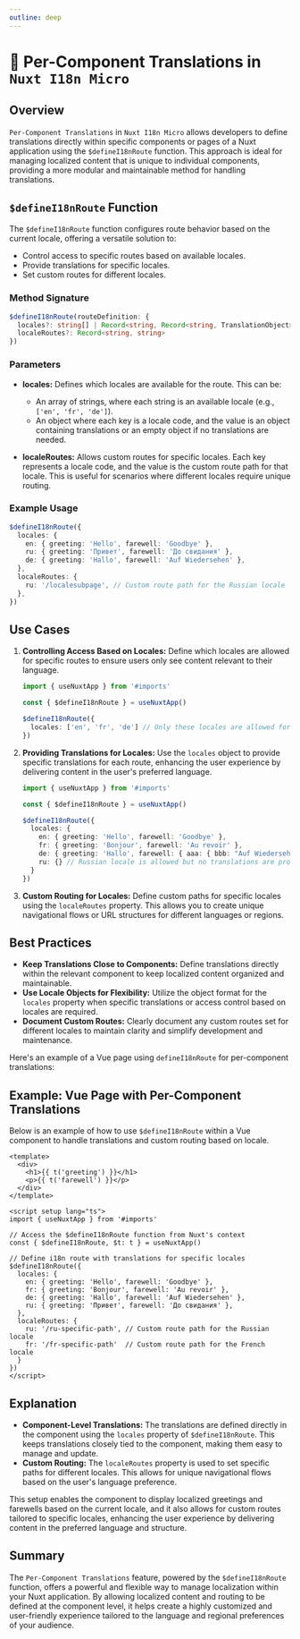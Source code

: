 ```yaml
---
outline: deep
---
```


# 📖 Per-Component Translations in `Nuxt I18n Micro`

## Overview

`Per-Component Translations` in `Nuxt I18n Micro` allows developers to define translations directly within specific components or pages of a Nuxt application using the `$defineI18nRoute` function. This approach is ideal for managing localized content that is unique to individual components, providing a more modular and maintainable method for handling translations.

## `$defineI18nRoute` Function

The `$defineI18nRoute` function configures route behavior based on the current locale, offering a versatile solution to:

- Control access to specific routes based on available locales.
- Provide translations for specific locales.
- Set custom routes for different locales.

### Method Signature

```typescript
$defineI18nRoute(routeDefinition: { 
  locales?: string[] | Record<string, Record<string, TranslationObject>>, 
  localeRoutes?: Record<string, string> 
})
```

### Parameters

- **locales:** Defines which locales are available for the route. This can be:
  - An array of strings, where each string is an available locale (e.g., `['en', 'fr', 'de']`).
  - An object where each key is a locale code, and the value is an object containing translations or an empty object if no translations are needed.

- **localeRoutes:** Allows custom routes for specific locales. Each key represents a locale code, and the value is the custom route path for that locale. This is useful for scenarios where different locales require unique routing.

### Example Usage

```typescript
$defineI18nRoute({
  locales: {
    en: { greeting: 'Hello', farewell: 'Goodbye' },
    ru: { greeting: 'Привет', farewell: 'До свидания' },
    de: { greeting: 'Hallo', farewell: 'Auf Wiedersehen' },
  },
  localeRoutes: {
    ru: '/localesubpage', // Custom route path for the Russian locale
  },
})
```

## Use Cases

1. **Controlling Access Based on Locales:** Define which locales are allowed for specific routes to ensure users only see content relevant to their language.

   ```typescript
   import { useNuxtApp } from '#imports'

   const { $defineI18nRoute } = useNuxtApp()

   $defineI18nRoute({
     locales: ['en', 'fr', 'de'] // Only these locales are allowed for this route
   })
   ```

2. **Providing Translations for Locales:** Use the `locales` object to provide specific translations for each route, enhancing the user experience by delivering content in the user's preferred language.

   ```typescript
   import { useNuxtApp } from '#imports'

   const { $defineI18nRoute } = useNuxtApp()

   $defineI18nRoute({
     locales: {
       en: { greeting: 'Hello', farewell: 'Goodbye' },
       fr: { greeting: 'Bonjour', farewell: 'Au revoir' },
       de: { greeting: 'Hallo', farewell: { aaa: { bbb: "Auf Wiedersehen" } } },
       ru: {} // Russian locale is allowed but no translations are provided
     }
   })
   ```

3. **Custom Routing for Locales:** Define custom paths for specific locales using the `localeRoutes` property. This allows you to create unique navigational flows or URL structures for different languages or regions.

## Best Practices

- **Keep Translations Close to Components:** Define translations directly within the relevant component to keep localized content organized and maintainable.
- **Use Locale Objects for Flexibility:** Utilize the object format for the `locales` property when specific translations or access control based on locales are required.
- **Document Custom Routes:** Clearly document any custom routes set for different locales to maintain clarity and simplify development and maintenance.

Here's an example of a Vue page using `defineI18nRoute` for per-component translations:

## Example: Vue Page with Per-Component Translations

Below is an example of how to use `$defineI18nRoute` within a Vue component to handle translations and custom routing based on locale.

```vue
<template>
  <div>
    <h1>{{ t('greeting') }}</h1>
    <p>{{ t('farewell') }}</p>
  </div>
</template>

<script setup lang="ts">
import { useNuxtApp } from '#imports'

// Access the $defineI18nRoute function from Nuxt's context
const { $defineI18nRoute, $t: t } = useNuxtApp()

// Define i18n route with translations for specific locales
$defineI18nRoute({
  locales: {
    en: { greeting: 'Hello', farewell: 'Goodbye' },
    fr: { greeting: 'Bonjour', farewell: 'Au revoir' },
    de: { greeting: 'Hallo', farewell: 'Auf Wiedersehen' },
    ru: { greeting: 'Привет', farewell: 'До свидания' },
  },
  localeRoutes: {
    ru: '/ru-specific-path', // Custom route path for the Russian locale
    fr: '/fr-specific-path'  // Custom route path for the French locale
  }
})
</script>
```

## Explanation

- **Component-Level Translations:** The translations are defined directly in the component using the `locales` property of `$defineI18nRoute`. This keeps translations closely tied to the component, making them easy to manage and update.
- **Custom Routing:** The `localeRoutes` property is used to set specific paths for different locales. This allows for unique navigational flows based on the user's language preference.

This setup enables the component to display localized greetings and farewells based on the current locale, and it also allows for custom routes tailored to specific locales, enhancing the user experience by delivering content in the preferred language and structure.

## Summary

The `Per-Component Translations` feature, powered by the `$defineI18nRoute` function, offers a powerful and flexible way to manage localization within your Nuxt application. By allowing localized content and routing to be defined at the component level, it helps create a highly customized and user-friendly experience tailored to the language and regional preferences of your audience.
